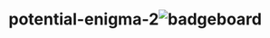 # potential-enigma-2![badgeboard](https://github.com/DylanCummins4167/potential-enigma-2/assets/129929151/674849bc-02e0-4a38-a6ef-12cae16b18bf)

